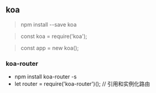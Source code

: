 ## koa
 >npm install --save koa
 
 >const koa = require('koa');
 
 >const app = new koa();
 
 ### koa-router
 * npm install koa-router -s
 * let router = require('koa-router')();  // 引用和实例化路由